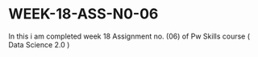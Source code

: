 # WEEK-18-ASS-N0-06
In this i am completed week 18 Assignment no. (06) of Pw Skills course ( Data Science 2.0 )
